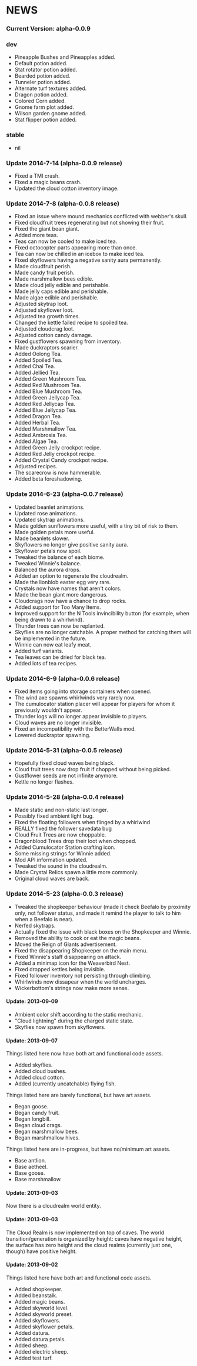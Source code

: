 NEWS
===============================================================================

<!--
This is a comment block.

I converted the NEWS file to Markdown, so they can more easily be read from GitHub.
The nice thing about Markdown is that its syntax is very natural (being converted
to HTML). In fact, the original version from debugman18 was pretty much Markdown
already. Just avoid underscores, since they have a special meaning in MD.

Read this file in the GitHub code browser to see how it looks like (and how it's
much better than just plain text).

This link has some nice info on Markdown: http://daringfireball.net/projects/markdown

-simplex
-->

<!--
I'm prefixing the list of changes by date, since I suppose we'll remain at prealpha
for quite some time.
-->

### Current Version: alpha-0.0.9

### dev
+ Pineapple Bushes and Pineapples added.
+ Default potion added.
+ Stat rotator potion added.
+ Bearded potion added.
+ Tunneler potion added.
+ Alternate turf textures added.
+ Dragon potion added.
+ Colored Corn added.
+ Gnome farm plot added.
+ Wilson garden gnome added.
+ Stat flipper potion added.

### stable
+ nil

### Update 2014-7-14 (alpha-0.0.9 release)
+ Fixed a TMI crash.
+ Fixed a magic beans crash.
+ Updated the cloud cotton inventory image.

### Update 2014-7-8 (alpha-0.0.8 release)
+ Fixed an issue where mound mechanics conflicted with webber's skull.
+ Fixed cloudfruit trees regenerating but not showing their fruit.
+ Fixed the giant bean giant.
+ Added more teas.
+ Teas can now be cooled to make iced tea.
+ Fixed octocopter parts appearing more than once.
+ Tea can now be chilled in an icebox to make iced tea.
+ Fixed skyflowers having a negative sanity aura permanently.
+ Made cloudfruit perish.
+ Made candy fruit perish.
+ Made marshmallow bees edible.
+ Made cloud jelly edible and perishable.
+ Made jelly caps edible and perishable.
+ Made algae edible and perishable.
+ Adjusted skytrap loot.
+ Adjusted skyflower loot.
+ Adjusted tea growth times.
+ Changed the kettle failed recipe to spoiled tea.
+ Adjusted cloudcrag loot.
+ Adjusted cotton candy damage.
+ Fixed gustflowers spawning from inventory.
+ Made duckraptors scarier. 
+ Added Oolong Tea.
+ Added Spoiled Tea.
+ Added Chai Tea.
+ Added Jellied Tea.
+ Added Green Mushroom Tea.
+ Added Red Mushroom Tea.
+ Added Blue Mushroom Tea.
+ Added Green Jellycap Tea.
+ Added Red Jellycap Tea.
+ Added Blue Jellycap Tea.
+ Added Dragon Tea.
+ Added Herbal Tea.
+ Added Marshmallow Tea.
+ Added Ambrosia Tea.
+ Added Algae Tea.
+ Added Green Jelly crockpot recipe.
+ Added Red Jelly crockpot recipe.
+ Added Crystal Candy crockpot recipe.
+ Adjusted recipes.
+ The scarecrow is now hammerable.
+ Added beta foreshadowing.

### Update 2014-6-23 (alpha-0.0.7 release)
+ Updated beanlet animations.
+ Updated rose animations.
+ Updated skytrap animations.
+ Made golden sunflowers more useful, with a tiny bit of risk to them.
+ Made golden petals more useful.
+ Made beanlets slower.
+ Skyflowers no longer give positive sanity aura.
+ Skyflower petals now spoil.
+ Tweaked the balance of each biome.
+ Tweaked Winnie's balance.
+ Balanced the aurora drops.
+ Added an option to regenerate the cloudrealm.
+ Made the lionblob easter egg very rare.
+ Crystals now have names that aren't colors.
+ Made the bean giant more dangerous.
+ Cloudcrags now have a chance to drop rocks.
+ Added support for Too Many Items.
+ Improved support for the N Tools invincibility button (for example, when being drawn to a whirlwind).
+ Thunder trees can now be replanted.
+ Skyflies are no longer catchable. A proper method for catching them will be implemented in the future.
+ Winnie can now eat leafy meat.
+ Added turf variants.
+ Tea leaves can be dried for black tea.
+ Added lots of tea recipes.


### Update 2014-6-9 (alpha-0.0.6 release)
+ Fixed items going into storage containers when opened.
+ The wind axe spawns whirlwinds very rarely now.
+ The cumulocator station placer will appear for players for whom it previously wouldn't appear.
+ Thunder logs will no longer appear invisible to players.
+ Cloud waves are no longer invisible.
+ Fixed an incompatibility with the BetterWalls mod.
+ Lowered duckraptor spawning.


### Update 2014-5-31 (alpha-0.0.5 release)
+ Hopefully fixed cloud waves being black.
+ Cloud fruit trees now drop fruit if chopped without being picked.
+ Gustflower seeds are not infinite anymore.
+ Kettle no longer flashes.


### Update 2014-5-28 (alpha-0.0.4 release)

+ Made static and non-static last longer.
+ Possibly fixed ambient light bug.
+ Fixed the floating followers when flinged by a whirlwind
+ REALLY fixed the follower savedata bug
+ Cloud Fruit Trees are now choppable.
+ Dragonblood Trees drop their loot when chopped.
+ Added Cumulocator Station crafting icon.
+ Some missing strings for Winnie added.
+ Mod API information updated.
+ Tweaked the sound in the cloudrealm.
+ Made Crystal Relics spawn a little more commonly.
+ Original cloud waves are back.


### Update 2014-5-23 (alpha-0.0.3 release)

+ Tweaked the shopkeeper behaviour (made it check Beefalo by proximity only, not follower status, and made it remind the player to talk to him when a Beefalo is near).
+ Nerfed skytraps.
+ Actually fixed the issue with black boxes on the Shopkeeper and Winnie.
+ Removed the ability to cook or eat the magic beans. 
+ Moved the Reign of Giants advertisement.
+ Fixed the disappearing Shopkeeper on the main menu.
+ Fixed Winnie's staff disappearing on attack.
+ Added a minimap icon for the Weaverbird Nest.
+ Fixed dropped kettles being invisible.
+ Fixed follower inventory not persisting through climbing.
+ Whirlwinds now dissapear when the world uncharges.
+ Wickerbottom's strings now make more sense.


#### Update: 2013-09-09

+ Ambient color shift according to the static mechanic.
+ "Cloud lightning" during the charged static state.
+ Skyflies now spawn from skyflowers.

#### Update: 2013-09-07

Things listed here now have both art and functional code assets.
+ Added skyflies.
+ Added cloud bushes.
+ Added cloud cotton.
+ Added (currently uncatchable) flying fish.

Things listed here are barely functional, but have art assets.
+ Began goose.
+ Began candy fruit.
+ Began longbill.
+ Began cloud crags.
+ Began marshmallow bees.
+ Began marshmallow hives.

Things listed here are in-progress, but have no/minimum art assets.
+ Base antlion.
+ Base aetheel.
+ Base goose.
+ Base marshmallow.

#### Update: 2013-09-03

Now there is a cloudrealm world entity.

#### Update: 2013-09-03

The Cloud Realm is now implemented on top of caves. The world transition/generation
is organized by height: caves have negative height, the surface has zero height and
the cloud realms (currently just one, though) have positive height.

#### Update: 2013-09-02

Things listed here have both art and functional code assets.
+ Added shopkeeper.
+ Added beanstalk.
+ Added magic beans.
+ Added skyworld level.
+ Added skyworld preset.
+ Added skyflowers.
+ Added skyflower petals.
+ Added datura.
+ Added datura petals.
+ Added sheep.
+ Added electric sheep.
+ Added test turf.

<!--
vim: ft=markdown:
-->
